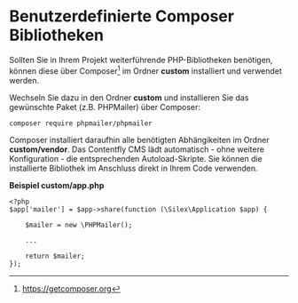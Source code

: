 # Benutzerdefinierte Composer Bibliotheken

Sollten Sie in Ihrem Projekt weiterführende PHP-Bibliotheken benötigen, können diese über Composer[^1] im Ordner __custom__ installiert und verwendet werden. 

Wechseln Sie dazu in den Ordner __custom__ und installieren Sie das gewünschte Paket (z.B. PHPMailer) über Composer:

```
composer require phpmailer/phpmailer
```

Composer installiert daraufhin alle benötigten Abhängikeiten im Ordner __custom/vendor__. Das Contentfly CMS lädt automatisch - ohne weitere Konfiguration - 
die entsprechenden Autoload-Skripte. Sie können die installierte Bibliothek im Anschluss direkt in Ihrem Code verwenden.

**Beispiel custom/app.php**
```
<?php
$app['mailer'] = $app->share(function (\Silex\Application $app) {

    $mailer = new \PHPMailer();
    
    ...

    return $mailer;
});
```

[^1]: https://getcomposer.org

